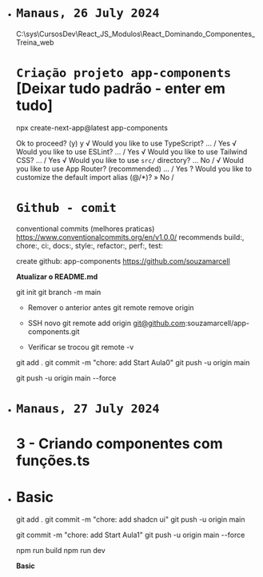 - # `Manaus, 26 July 2024`

  C:\sys\CursosDev\React_JS_Modulos\React_Dominando_Componentes_Treina_web

  # `Criação projeto app-components` [Deixar tudo padrão - enter em tudo]

  npx create-next-app@latest app-components

  Ok to proceed? (y) y
  √ Would you like to use TypeScript? ... / Yes
  √ Would you like to use ESLint? ... / Yes
  √ Would you like to use Tailwind CSS? ... / Yes
  √ Would you like to use `src/` directory? ... No /
  √ Would you like to use App Router? (recommended) ... / Yes
  ? Would you like to customize the default import alias (@/\*)? » No /

  # `Github - comit`

    conventional commits (melhores praticas)
    https://www.conventionalcommits.org/en/v1.0.0/
    recommends build:, chore:, ci:, docs:, style:, refactor:, perf:, test:

    create github: app-components
    https://github.com/souzamarcell

    **Atualizar o README.md**

    git init
    git branch -m main

    - Remover o anterior antes
    git remote remove origin

    - SSH novo
    git remote add origin git@github.com:souzamarcell/app-components.git

    - Verificar se trocou
    git remote -v

    git add .
    git commit -m "chore: add Start Aula0"
    git push -u origin main

    git push -u origin main --force


- # `Manaus, 27 July 2024`

  # 3 - Criando componentes com funções.ts

- # **Basic**

  git add .
  git commit -m "chore: add shadcn ui"
  git push -u origin main

  git commit -m "chore: add Start Aula1"
  git push -u origin main --force

  npm run build
  npm run dev

  **Basic**
